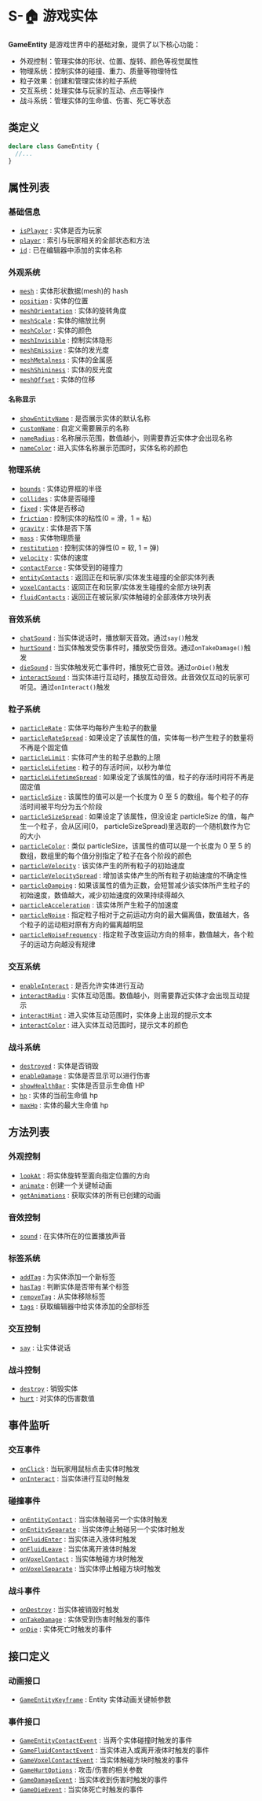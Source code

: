 # S-🏠 游戏实体

**GameEntity** 是游戏世界中的基础对象，提供了以下核心功能：

- 外观控制：管理实体的形状、位置、旋转、颜色等视觉属性
- 物理系统：控制实体的碰撞、重力、质量等物理特性
- 粒子效果：创建和管理实体的粒子系统
- 交互系统：处理实体与玩家的互动、点击等操作
- 战斗系统：管理实体的生命值、伤害、死亡等状态

## 类定义

```typescript
declare class GameEntity {
  //...
}
```

## 属性列表

### 基础信息

- [`isPlayer`](./isPlayer#isPlayer) : 实体是否为玩家
- [`player`](./isPlayer#player) : 索引与玩家相关的全部状态和方法
- [`id`](./label#id) : 已在编辑器中添加的实体名称

### 外观系统

- [`mesh`](./appearance#mesh) : 实体形状数据(mesh)的 hash
- [`position`](./appearance#position) : 实体的位置
- [`meshOrientation`](./appearance#meshOrientation) : 实体的旋转角度
- [`meshScale`](./appearance#meshScale) : 实体的缩放比例
- [`meshColor`](./appearance#meshColor) : 实体的颜色
- [`meshInvisible`](./appearance#meshInvisible) : 控制实体隐形
- [`meshEmissive`](./appearance#meshEmissive) : 实体的发光度
- [`meshMetalness`](./appearance#meshMetalness) : 实体的金属感
- [`meshShininess`](./appearance#meshShininess) : 实体的反光度
- [`meshOffset`](./appearance#meshOffset) : 实体的位移

#### 名称显示

- [`showEntityName`](./appearance#showEntityName) : 是否展示实体的默认名称
- [`customName`](./appearance#customName) : 自定义需要展示的名称
- [`nameRadius`](./appearance#nameRadius) : 名称展示范围，数值越小，则需要靠近实体才会出现名称
- [`nameColor`](./appearance#nameColor) : 进入实体名称展示范围时，实体名称的颜色

### 物理系统

- [`bounds`](./physics#bounds) : 实体边界框的半径
- [`collides`](./physics#collides) : 实体是否碰撞
- [`fixed`](./physics#fixed) : 实体是否移动
- [`friction`](./physics#friction) : 控制实体的粘性(0 = 滑，1 = 粘)
- [`gravity`](./physics#gravity) : 实体是否下落
- [`mass`](./physics#mass) : 实体物理质量
- [`restitution`](./physics#restitution) : 控制实体的弹性(0 = 软, 1 = 弹)
- [`velocity`](./physics#velocity) : 实体的速度
- [`contactForce`](./physics#contactForce) : 实体受到的碰撞力
- [`entityContacts`](./physics#entityContacts) : 返回正在和玩家/实体发生碰撞的全部实体列表
- [`voxelContacts`](./physics#voxelContacts) : 返回正在和玩家/实体发生碰撞的全部方块列表
- [`fluidContacts`](./physics#fluidContacts) : 返回正在被玩家/实体触碰的全部液体方块列表

### 音效系统

- [`chatSound`](./music#chatSound) : 当实体说话时，播放聊天音效。通过`say()`触发
- [`hurtSound`](./music#hurtSound) : 当实体触发受伤事件时，播放受伤音效。通过`onTakeDamage()`触发
- [`dieSound`](./music#dieSound) : 当实体触发死亡事件时，播放死亡音效。通过`onDie()`触发
- [`interactSound`](./music#interactSound) : 当实体进行互动时，播放互动音效。此音效仅互动的玩家可听见。通过`onInteract()`触发

### 粒子系统

- [`particleRate`](./particle#particleRate) : 实体平均每秒产生粒子的数量
- [`particleRateSpread`](./particle#particleRateSpread) : 如果设定了该属性的值，实体每一秒产生粒子的数量将不再是个固定值
- [`particleLimit`](./particle#particleLimit) : 实体可产生的粒子总数的上限
- [`particleLifetime`](./particle#particleLifetime) : 粒子的存活时间，以秒为单位
- [`particleLifetimeSpread`](./particle#particleLifetimeSpread) : 如果设定了该属性的值，粒子的存活时间将不再是固定值
- [`particleSize`](./particle#particleSize) : 该属性的值可以是一个长度为 0 至 5 的数组。每个粒子的存活时间被平均分为五个阶段
- [`particleSizeSpread`](./particle#particleSizeSpread) : 如果设定了该属性，但没设定 particleSize 的值，每产生一个粒子，会从区间[0， particleSizeSpread)里选取的一个随机数作为它的大小
- [`particleColor`](./particle#particleColor) : 类似 particleSize，该属性的值可以是一个长度为 0 至 5 的数组，数组里的每个值分别指定了粒子在各个阶段的颜色
- [`particleVelocity`](./particle#particleVelocity) : 该实体产生的所有粒子的初始速度
- [`particleVelocitySpread`](./particle#particleVelocitySpread) : 增加该实体产生的所有粒子初始速度的不确定性
- [`particleDamping`](./particle#particleDamping) : 如果该属性的值为正数，会短暂减少该实体所产生粒子的初始速度，数值越大，减少初始速度的效果持续得越久
- [`particleAcceleration`](./particle#particleAcceleration) : 该实体所产生粒子的加速度
- [`particleNoise`](./particle#particleNoise) : 指定粒子相对于之前运动方向的最大偏离值，数值越大，各个粒子的运动相对原有方向的偏离越明显
- [`particleNoiseFrequency`](./particle#particleNoiseFrequency) : 指定粒子改变运动方向的频率，数值越大，各个粒子的运动方向越没有规律

### 交互系统

- [`enableInteract`](./input#enableInteract) : 是否允许实体进行互动
- [`interactRadiu`](./input#interactRadiu) : 实体互动范围。数值越小，则需要靠近实体才会出现互动提示
- [`interactHint`](./input#interactHint) : 进入实体互动范围时，实体身上出现的提示文本
- [`interactColor`](./input#interactColor) : 进入实体互动范围时，提示文本的颜色

### 战斗系统

- [`destroyed`](./fight#destroyed) : 实体是否销毁
- [`enableDamage`](./fight#enableDamage) : 实体是否显示可以进行伤害
- [`showHealthBar`](./fight#showHealthBar) : 实体是否显示生命值 HP
- [`hp`](./fight#hp) : 实体的当前生命值 hp
- [`maxHp`](./fight#maxHp) : 实体的最大生命值 hp

## 方法列表

### 外观控制

- [`lookAt`](./appearance#lookAt) : 将实体旋转至面向指定位置的方向
- [`animate`](./animate#animate) : 创建一个关键帧动画
- [`getAnimations`](./animate#getAnimations) : 获取实体的所有已创建的动画

### 音效控制

- [`sound`](./music#sound) : 在实体所在的位置播放声音

### 标签系统

- [`addTag`](./label#addTag) : 为实体添加一个新标签
- [`hasTag`](./label#hasTag) : 判断实体是否带有某个标签
- [`removeTag`](./label#removeTag) : 从实体移除标签
- [`tags`](./label#tags) : 获取编辑器中给实体添加的全部标签

### 交互控制

- [`say`](./input#say) : 让实体说话

### 战斗控制

- [`destroy`](./fight#destroy) : 销毁实体
- [`hurt`](./fight#hurt) : 对实体的伤害数值

## 事件监听

### 交互事件

- [`onClick`](./input#onClick) : 当玩家用鼠标点击实体时触发
- [`onInteract`](./input#onInteract) : 当实体进行互动时触发

### 碰撞事件

- [`onEntityContact`](./input#onEntityContact) : 当实体触碰另一个实体时触发
- [`onEntitySeparate`](./input#onEntitySeparate) : 当实体停止触碰另一个实体时触发
- [`onFluidEnter`](./input#onFluidEnter) : 当实体进入液体时触发
- [`onFluidLeave`](./input#onFluidLeave) : 当实体离开液体时触发
- [`onVoxelContact`](./input#onVoxelContact) : 当实体触碰方块时触发
- [`onVoxelSeparate`](./input#onVoxelSeparate) : 当实体停止触碰方块时触发

### 战斗事件

- [`onDestroy`](./fight#onDestroy) : 当实体被销毁时触发
- [`onTakeDamage`](./fight#onTakeDamage) : 实体受到伤害时触发的事件
- [`onDie`](./fight#onDie) : 实体死亡时触发的事件

## 接口定义

### 动画接口

- [`GameEntityKeyframe`](./animate#GameEntityKeyframe) : Entity 实体动画关键帧参数

### 事件接口

- [`GameEntityContactEvent`](./input#GameEntityContactEvent) : 当两个实体碰撞时触发的事件
- [`GameFluidContactEvent`](./input#GameFluidContactEvent) : 当实体进入或离开液体时触发的事件
- [`GameVoxelContactEvent`](./input#GameVoxelContactEvent) : 当实体触碰方块时触发的事件
- [`GameHurtOptions`](./fight#GameHurtOptions) : 攻击/伤害的相关参数
- [`GameDamageEvent`](./fight#GameDamageEvent) : 当实体收到伤害时触发的事件
- [`GameDieEvent`](./fight#GameDieEvent) : 当实体死亡时触发的事件
